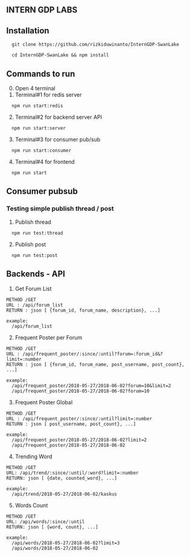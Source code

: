 ## INTERN GDP LABS 

## Installation

```
  git clone https://github.com/rizkiduwinanto/InternGDP-SwanLake
```
```
  cd InternGDP-SwanLake && npm install
```


## Commands to run
0. Open 4 terminal
1. Terminal#1 for redis server
```
  npm run start:redis
```
2. Terminal#2 for backend server API
```
  npm run start:server
```
3. Terminal#3 for consumer pub/sub
```
  npm run start:consumer
```
4. Terminal#4 for frontend
```
  npm run start
```




## Consumer pubsub

### Testing simple publish thread / post 
1. Publish thread
```
  npm run test:thread
```

2. Publish post
```
  npm run test:post
```

## Backends - API

1. Get Forum List
```
METHOD /GET
URL : /api/forum_list
RETURN : json [ {forum_id, forum_name, description}, ...]

example:  
  /api/forum_list

```

2. Frequent Poster per Forum
```
METHOD /GET
URL : /api/frequent_poster/:since/:until?forum=:forum_id&?limit=:number
RETURN : json [ {forum_id, forum_name, post_username, post_count}, ...]

example:  
  /api/frequent_poster/2018-05-27/2018-06-02?forum=10&limit=2
  /api/frequent_poster/2018-05-27/2018-06-02?forum=10
```

3. Frequent Poster Global
```
METHOD /GET
URL : /api/frequent_poster/:since/:until?limit=:number
RETURN : json [ post_username, post_count}, ...]

example: 
  /api/frequent_poster/2018-05-27/2018-06-02?limit=2
  /api/frequent_poster/2018-05-27/2018-06-02
```

4. Trending Word
```
METHOD /GET
URL: /api/trend/:since/:until/:word?limit=:number
RETURN: json [ {date, counted_word}, ...]

example:
  /api/trend/2018-05-27/2018-06-02/kaskus
```

5. Words Count
```
METHOD /GET
URL: /api/words/:since/:until
RETURN: json [ {word, count}, ...]

example: 
  /api/words/2018-05-27/2018-06-02?limit=3
  /api/words/2018-05-27/2018-06-02
```